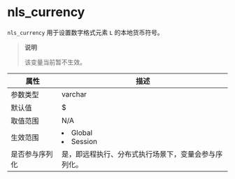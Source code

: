 # nls_currency

`nls_currency` 用于设置数字格式元素 `L` 的本地货币符号。

> **说明**
>
> 该变量当前暂不生效。

|   属性    |                                                     描述                                                     |
|---------|------------------------------------------------------------------------------------------------------------|
| 参数类型    | varchar                                                                                                    |
| 默认值     | $                                                                                                          |
| 取值范围    | N/A                                                                                                        |
| 生效范围    | <li> Global   <li> Session    |
| 是否参与序列化 | 是，即远程执行、分布式执行场景下，变量会参与序列化。
